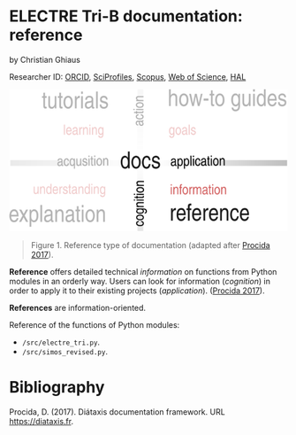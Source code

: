 # ELECTRE Tri-B documentation: reference

by Christian Ghiaus

Researcher ID: [ORCID](https://orcid.org/0000-0001-5561-1245), [SciProfiles](https://sciprofiles.com/profile/2970335), [Scopus](https://www.scopus.com/authid/detail.uri?authorId=6603390490), [Web of Science](https://www.webofscience.com/wos/author/record/1651371), [HAL](https://cv.hal.science/cghiaus)


![Documentation](../../figs/docs_reference.svg)

> Figure 1. Reference type of documentation (adapted after [Procida 2017](https://diataxis.fr)).


__Reference__ offers detailed technical _information_ on functions from Python modules in an orderly way. Users can look for information (_cognition_) in order to apply it to their existing projects (_application_). ([Procida 2017](https://diataxis.fr)).

__References__ are information-oriented.


Reference of the functions of Python modules: 
- `/src/electre_tri.py`.
- `/src/simos_revised.py`.

# Bibliography
Procida, D. (2017). Diátaxis documentation framework. URL https://diataxis.fr.
